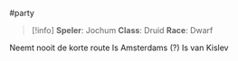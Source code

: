 #party
>[!info]
>**Speler**: Jochum
>**Class**: Druid
>**Race**: Dwarf

Neemt nooit de korte route
Is Amsterdams (?)
Is van Kislev
